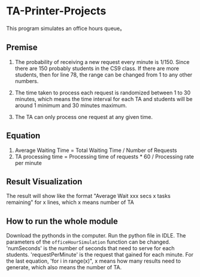 # TA-Printer-Projects

This program simulates an office hours queue。 

## Premise
1. The probability of receiving a new request every minute is 1/150. Since there are 150 probably students in the CS9 class. If there are more students, then for line 78, the range can be changed from 1 to any other numbers. 

2. The time taken to process each request is randomized between 1 to 30 minutes, which means the time interval for each TA and students will be around 1 minimum and 30 minutes maximum. 

3. The TA can only process one request at any given time.

## Equation
1. Average Waiting Time = Total Waiting Time / Number of Requests
2. TA processing time = Processing time of requests * 60 / Processing rate per minute

## Result Visualization

The result will show like the format "Average Wait xxx secs x tasks remaining" for x lines, which x means number of TA

## How to run the whole module

Download the pythonds in the computer. Run the python file in IDLE. The parameters of the `officeHourSimulation` function can be changed. 'numSeconds' is the number of seconds that need to serve for each students. 'requestPerMinute' is the request that gained for each minute. For the last equation, 'for i in range(x)", x means how many results need to generate, which also means the number of TA. 

